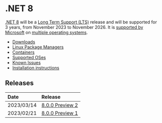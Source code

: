 # .NET 8

[.NET 8](https://devblogs.microsoft.com/dotnet/announcing-dotnet-8/) will be a [Long Term Support (LTS)](../../release-policies.md) release and will be supported for 3 years, from November 2023 to November 2026. It is [supported by Microsoft](../../microsoft-support.md) on [multiple operating systems](supported-os.md).

- [Downloads](https://dotnet.microsoft.com/download/dotnet/8.0)
- [Linux Package Managers](https://docs.microsoft.com/dotnet/core/install/linux)
- [Containers](https://mcr.microsoft.com/catalog?search=dotnet/)
- [Supported OSes](supported-os.md)
- [Known Issues](known-issues.md)
- [Installation instructions](install.md)

## Releases

| Date | Release |
| :-- | :-- |
| 2023/03/14 | [8.0.0 Preview 2](https://github.com/dotnet/core/blob/main/release-notes/8.0/preview/8.0.0-preview.2.md) |
| 2023/02/21 | [8.0.0 Preview 1](https://github.com/dotnet/core/blob/main/release-notes/8.0/preview/8.0.0-preview.1.md) |
